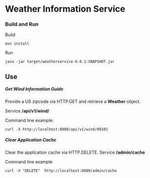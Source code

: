 # Weather Information Service

### Build and Run

Build

```
mvn install
```

Run

```
java -jar target/weatherservice-0.0.1-SNAPSHOT.jar
```

## Use

##### Get Wind Information Guide
Provide a US zipcode via HTTP.GET and retrieve a **Weather** object.

Service
**/api/v1/wind/<zipcode>**

Command line example:
```
curl -X http://localhost:8080/api/v1/wind/89102
```

##### Clear Application Cache
Clear the application cache via HTTP.DELETE.
Service
**/admin/cache**

Command line example
```
curl -X "DELETE"  http://localhost:8080/admin/cache
```
